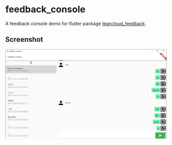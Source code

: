 # feedback_console

A feedback console demo for flutter package [leancloud_feedback](https://pub.dev/packages/leancloud_feedback).

## Screenshot
![](https://github.com/ning0825/feedback_console/blob/master/screenshot/console.png)
